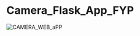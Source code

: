 ﻿# Camera_Flask_App_FYP

 
![CAMERA_WEB_aPP](https://github.com/UsmanAsad87/Camera_Flask_App_FYP/assets/92229738/740ab6b8-7b67-4aea-9f26-080b9b6b4f6e)
